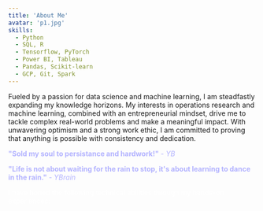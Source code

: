 ```yaml
---
title: 'About Me'
avatar: 'p1.jpg'
skills:
  - Python
  - SQL, R
  - Tensorflow, PyTorch
  - Power BI, Tableau
  - Pandas, Scikit-learn
  - GCP, Git, Spark
---
```


<!-- A passionate and enthusiastic engineer student who thrives on learning and adapting to new technological developments.
I have studied in the field of wireless communication systems, and my current research interests lie in the intersection of wireless communications, multi-antenna systems and machine learning, and data science. 

Working on expanding my horizons of knoweldge in the field of data science and machine leanring.
Developing interests in research in operation research and machine learning along with gaininng an entrpeprenurial mindet. 
Aim to solve and apply prthe complex real wolrd problems and serve a bigger purpose. Beliver of being optimistic and consistent along with hardwiork can make you achive anything in life. -->

Fueled by a passion for data science and machine learning, I am steadfastly expanding my knowledge horizons. My interests in operations research and machine learning, combined with an entrepreneurial mindset, drive me to tackle complex real-world problems and make a meaningful impact. With unwavering optimism and a strong work ethic, I am committed to proving that anything is possible with consistency and dedication.

<span style="color:#b3b3ff">
<b>"Sold my soul to persistance and hardwork!"</b> - <em>YB</em>

<b>"Life is not about waiting for the rain to stop, it's about learning to dance in the rain."</b> - <em>YBrain</em>
</span>

<span style="color:#ffffff">
I have honed the following technical abilities through my hands-on experiences:
</span>


